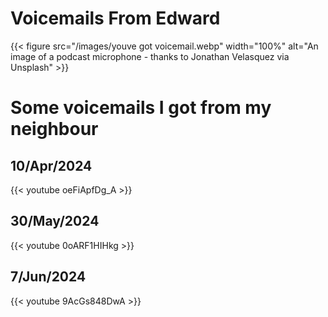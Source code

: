 # Voicemails From Edward


{{< figure src="/images/youve got voicemail.webp" width="100%" alt="An image of a podcast microphone - thanks to Jonathan Velasquez via Unsplash" >}}
# Some voicemails I got from my neighbour
## 10/Apr/2024
{{< youtube oeFiApfDg_A >}}

## 30/May/2024
{{< youtube 0oARF1HIHkg >}}

## 7/Jun/2024
{{< youtube 9AcGs848DwA >}}

